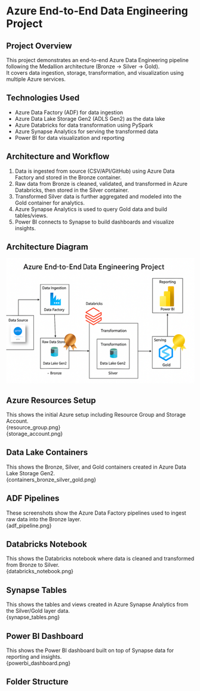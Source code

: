 # Azure End-to-End Data Engineering Project

## Project Overview
This project demonstrates an end-to-end Azure Data Engineering pipeline following the Medallion architecture (Bronze → Silver → Gold).  
It covers data ingestion, storage, transformation, and visualization using multiple Azure services.

## Technologies Used
- Azure Data Factory (ADF) for data ingestion  
- Azure Data Lake Storage Gen2 (ADLS Gen2) as the data lake  
- Azure Databricks for data transformation using PySpark  
- Azure Synapse Analytics for serving the transformed data  
- Power BI for data visualization and reporting  

## Architecture and Workflow
1. Data is ingested from source (CSV/API/GitHub) using Azure Data Factory and stored in the Bronze container.  
2. Raw data from Bronze is cleaned, validated, and transformed in Azure Databricks, then stored in the Silver container.  
3. Transformed Silver data is further aggregated and modeled into the Gold container for analytics.  
4. Azure Synapse Analytics is used to query Gold data and build tables/views.  
5. Power BI connects to Synapse to build dashboards and visualize insights.  

## Architecture Diagram
![Resource Group](https://github.com/hetvisundarkar/azure-end-to-end-data-engineering-project/blob/main/Architecture.png?raw=true)
## Azure Resources Setup
This shows the initial Azure setup including Resource Group and Storage Account.  
{resource_group.png}  
{storage_account.png}

## Data Lake Containers
This shows the Bronze, Silver, and Gold containers created in Azure Data Lake Storage Gen2.  
{containers_bronze_silver_gold.png}

## ADF Pipelines
These screenshots show the Azure Data Factory pipelines used to ingest raw data into the Bronze layer.  
{adf_pipeline.png}

## Databricks Notebook
This shows the Databricks notebook where data is cleaned and transformed from Bronze to Silver.  
{databricks_notebook.png}

## Synapse Tables
This shows the tables and views created in Azure Synapse Analytics from the Silver/Gold layer data.  
{synapse_tables.png}

## Power BI Dashboard
This shows the Power BI dashboard built on top of Synapse data for reporting and insights.  
{powerbi_dashboard.png}

## Folder Structure
